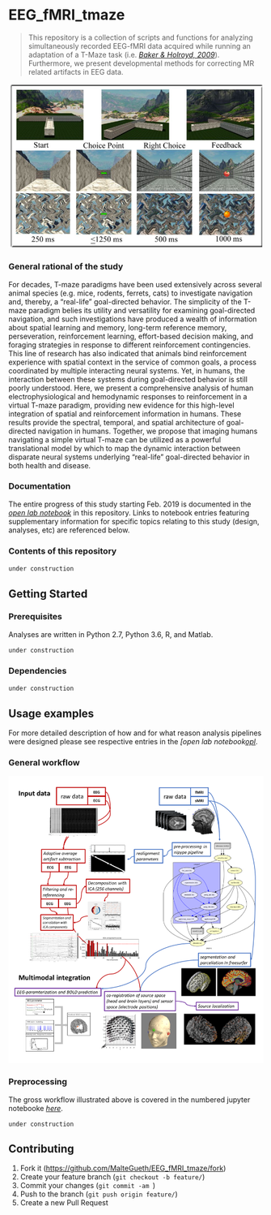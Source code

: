 # EEG_fMRI_tmaze

> This repository is a collection of scripts and functions for analyzing simultaneously recorded EEG-fMRI data acquired while running an adaptation of a T-Maze task (i.e. _[Baker & Holroyd, 2009][baker_holroyd]_). Furthermore, we present developmental methods for correcting MR related artifacts in EEG data. 

![](tmaze.png)

### General rational of the study

For decades, T-maze paradigms have been used extensively across several animal species (e.g. mice, rodents, ferrets, cats) to investigate
navigation and, thereby, a “real-life” goal-directed behavior. The simplicity of the T-maze paradigm belies its utility and versatility 
for examining goal-directed navigation, and such investigations have produced a wealth of information about spatial learning and memory, 
long-term reference memory, perseveration, reinforcement learning, effort-based decision making, and foraging strategies in response to 
different reinforcement contingencies. This line of research has also indicated that animals bind reinforcement experience with spatial 
context in the service of common goals, a process coordinated by multiple interacting neural systems. Yet, in humans, the interaction 
between these systems during goal-directed behavior is still poorly understood. 
Here, we present a comprehensive analysis of human electrophysiological and hemodynamic responses to reinforcement in a virtual T-maze 
paradigm, providing new evidence for this high-level integration of spatial and reinforcement information in humans. These results provide 
the spectral, temporal, and spatial architecture of goal-directed navigation in humans. 
Together, we propose that imaging humans navigating a simple virtual T-maze can be utilized as a powerful translational model by which to 
map the dynamic interaction between disparate neural systems underlying “real-life” goal-directed behavior in both health and disease.

### Documentation

The entire progress of this study starting Feb. 2019 is documented in the _[open lab notebook][opl]_ in this repository.
Links to notebook entries featuring supplementary information for specific topics relating to this study (design, analyses, etc) are referenced below.

### Contents of this repository

```
under construction
``` 

## Getting Started

### Prerequisites

Analyses are written in Python 2.7, Python 3.6, R, and Matlab. 

```
under construction
``` 

### Dependencies

```
under construction
``` 

## Usage examples

For more detailed description of how and for what reason analysis pipelines were designed please see respective entries
in the _[open lab notebook[opl]_.

### General workflow

![](workflow_eegfmri.PNG)

### Preprocessing

The gross workflow illustrated above is covered in the numbered jupyter notebooke _[here][jp]_.

```
under construction
```

## Contributing

1. Fork it (<https://github.com/MalteGueth/EEG_fMRI_tmaze/fork>)
2. Create your feature branch (`git checkout -b feature/`)
3. Commit your changes (`git commit -am `)
4. Push to the branch (`git push origin feature/`)
5. Create a new Pull Request

<!-- Markdown -->
[baker_holroyd]: https://academic.oup.com/cercor/article/19/8/1708/413785
[lap_page]: http://neurostimlab.com
[jp]: https://github.com/MalteGueth/EEG_fMRI_tmaze/tree/master/preprocessing
[opl]: https://github.com/MalteGueth/EEG_fMRI_tmaze/tree/master/open%20lab%20notebook
